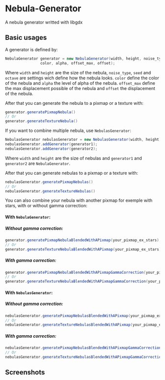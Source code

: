 # Nebula-Generator
A nebula generator writted with libgdx

## Basic usages
A generator is defined by:
```java
NebulaGenerator generator = new NebulaGenerator(width, height, noise_type, seed, octave,
                color, alpha, offset_max, offset);
```
Where `width` and `height` are the size of the nebula, `noise_type`, `seed` and `octave` are settings wich define how the nebula looks. `color` define the color of the nebula and `alpha` the level of alpha of the nebula. `offset_max` define the max displacement possible of the nebula and `offset` the displacement of the nebula.

After that you can generate the nebula to a pixmap or a texture with:
```java
generator.generatePixmapNebula()
// Or
generator.generateTextureNebula()
```

If you want to combine multiple nebula, use `NebulasGenerator`:
```java
NebulasGenerator nebulasGenerator = new NebulasGenerator(width, height);
nebulasGenerator.addGenerator(generator1);
nebulasGenerator.addGenerator(generator2);
```
Where `width` and `height` are the size of nebulas and `generator1` and `generator2` are `NebulaGenerator`.

After that you can generate nebulas to a pixmap or a texture with:
```java
nebulasGenerator.generatePixmapNebulas()
// Or
nebulasGenerator.generateTextureNebulas()
```

You can also combine your nebula with another pixmap for exemple with stars, with or without gamma correction:
#### With `NebulaGenerator`:
##### Without gamma correction:
```java
generator.generatePixmapNebulaBlendedWithAPixmap(your_pixmap_ex_stars);
// Or
generator.generateTextureNebulaBlendedWithAPixmap(your_pixmap_ex_stars);
```
##### With gamma correction:
```java
generator.generatePixmapNebulaBlendedWithAPixmapGammaCorrection(your_pixmap_ex_stars);
// Or
generator.generateTextureNebulaBlendedWithAPixmapGammaCorrection(your_pixmap_ex_stars);
```
#### With `NebulasGenerator`:
##### Without gamma correction:
```java
nebulasGenerator.generatePixmapNebulasBlendedWithAPixmap(your_pixmap_ex_stars);
// Or
nebulasGenerator.generateTextureNebulasBlendedWithAPixmap(your_pixmap_ex_stars);
```
##### With gamma correction:
```java
nebulasGenerator.generatePixmapNebulasBlendedWithAPixmapGammaCorrection(your_pixmap_ex_stars);
// Or
nebulasGenerator.generateTextureNebulasBlendedWithAPixmapGammaCorrection(your_pixmap_ex_stars);
```

## Screenshots
